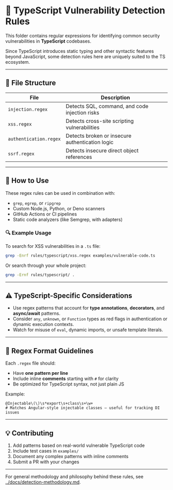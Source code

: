 # 📜 TypeScript Vulnerability Detection Rules

This folder contains regular expressions for identifying common security vulnerabilities in **TypeScript** codebases.

Since TypeScript introduces static typing and other syntactic features beyond JavaScript, some detection rules here are uniquely suited to the TS ecosystem.

---

## 📂 File Structure

| File                      | Description                                      |
|---------------------------|--------------------------------------------------|
| `injection.regex`         | Detects SQL, command, and code injection risks   |
| `xss.regex`               | Detects cross-site scripting vulnerabilities     |
| `authentication.regex`    | Detects broken or insecure authentication logic  |
| `ssrf.regex`              | Detects insecure direct object references        |

---

## 🧪 How to Use

These regex rules can be used in combination with:

- `grep`, `egrep`, or `ripgrep`
- Custom Node.js, Python, or Deno scanners
- GitHub Actions or CI pipelines
- Static code analyzers (like Semgrep, with adapters)

### 🔍 Example Usage

To search for XSS vulnerabilities in a `.ts` file:

```bash
grep -Enrf rules/typescript/xss.regex examples/vulnerable-code.ts
```

Or search through your whole project:

```bash
grep -Ernf rules/typescript/ .
```

---

## ⚠️ TypeScript-Specific Considerations

- Use regex patterns that account for **type annotations**, **decorators**, and **async/await** patterns.
- Consider `any`, `unknown`, or `Function` types as red flags in authentication or dynamic execution contexts.
- Watch for misuse of `eval`, dynamic imports, or unsafe template literals.

---

## 📌 Regex Format Guidelines

Each `.regex` file should:
- Have **one pattern per line**
- Include inline **comments** starting with `#` for clarity
- Be optimized for TypeScript syntax, not just plain JS

Example:

```
@Injectable\(\)\s*export\s+class\s+\w+
# Matches Angular-style injectable classes — useful for tracking DI issues
```

---

## 💡 Contributing

1. Add patterns based on real-world vulnerable TypeScript code
2. Include test cases in `examples/`
3. Document any complex patterns with inline comments
4. Submit a PR with your changes

---

For general methodology and philosophy behind these rules, see [../docs/detection-methodology.md](../../docs/detection-methodology.md).
